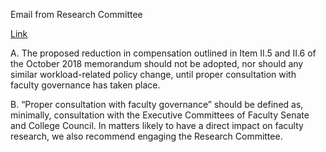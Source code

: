 Email from Research  Committee


[Link](/CCFS/MayMeeting/fs-rc-2019.pdf)

A. The proposed reduction in compensation outlined in Item II.5 and II.6 of the October 2018 memorandum should not be adopted, nor should any similar workload-related policy change, until proper consultation with faculty governance has taken place.

B. “Proper consultation with faculty governance” should be defined as, minimally, consultation with the Executive Committees of Faculty Senate and College Council. In matters likely to have a direct impact on faculty research, we also recommend engaging the Research Committee.
